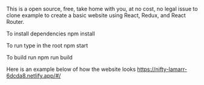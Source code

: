 This is a open source, free, take home with you, at no cost, no legal issue to clone example to create a basic website using React, Redux, and React Router.

To install dependencies
npm install

To run type in the root
npm start

To build run
npm run build

Here is an example below of how the website looks https://nifty-lamarr-6dcda8.netlify.app/#/
